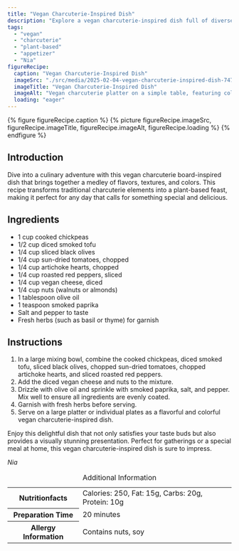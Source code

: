 ```yaml
---
title: "Vegan Charcuterie-Inspired Dish"
description: "Explore a vegan charcuterie-inspired dish full of diverse flavors and textures, perfect for any special day. Enjoy a plant-based twist on traditional charcuterie elements."
tags:
  - "vegan"
  - "charcuterie"
  - "plant-based"
  - "appetizer"
  - "Nia"
figureRecipe: 
  caption: "Vegan Charcuterie-Inspired Dish"
  imageSrc: "./src/media/2025-02-04-vegan-charcuterie-inspired-dish-7476.png"
  imageTitle: "Vegan Charcuterie-Inspired Dish"
  imageAlt: "Vegan charcuterie platter on a simple table, featuring colorful ingredients like chickpeas, smoked tofu, and nuts, garnished with herbs and spices."
  loading: "eager"
---
```


{% figure figureRecipe.caption %}
{% picture figureRecipe.imageSrc, figureRecipe.imageTitle, figureRecipe.imageAlt, figureRecipe.loading %}
{% endfigure %}

## Introduction

Dive into a culinary adventure with this vegan charcuterie board-inspired dish that brings together a medley of flavors, textures, and colors. This recipe transforms traditional charcuterie elements into a plant-based feast, making it perfect for any day that calls for something special and delicious.

## Ingredients

- 1 cup cooked chickpeas
- 1/2 cup diced smoked tofu
- 1/4 cup sliced black olives
- 1/4 cup sun-dried tomatoes, chopped
- 1/4 cup artichoke hearts, chopped
- 1/4 cup roasted red peppers, sliced
- 1/4 cup vegan cheese, diced
- 1/4 cup nuts (walnuts or almonds)
- 1 tablespoon olive oil
- 1 teaspoon smoked paprika
- Salt and pepper to taste
- Fresh herbs (such as basil or thyme) for garnish

## Instructions

1. In a large mixing bowl, combine the cooked chickpeas, diced smoked tofu, sliced black olives, chopped sun-dried tomatoes, chopped artichoke hearts, and sliced roasted red peppers.
2. Add the diced vegan cheese and nuts to the mixture.
3. Drizzle with olive oil and sprinkle with smoked paprika, salt, and pepper. Mix well to ensure all ingredients are evenly coated.
4. Garnish with fresh herbs before serving.
5. Serve on a large platter or individual plates as a flavorful and colorful vegan charcuterie-inspired dish.

Enjoy this delightful dish that not only satisfies your taste buds but also provides a visually stunning presentation. Perfect for gatherings or a special meal at home, this vegan charcuterie-inspired dish is sure to impress.

*Nia*

<table><caption class='sr-only'>Additional Information</caption><tr><th>Nutritionfacts</th><td>Calories: 250, Fat: 15g, Carbs: 20g, Protein: 10g&nbsp;</td></tr><tr><th>Preparation Time</th><td>20 minutes&nbsp;</td></tr><tr><th>Allergy Information</th><td>Contains nuts, soy&nbsp;</td></tr></table>

